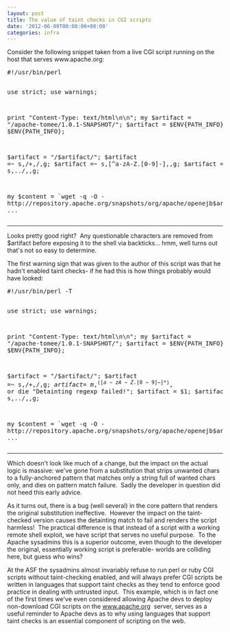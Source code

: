 ```yaml
---
layout: post
title: The value of taint checks in CGI scripts
date: '2012-06-09T00:00:00+00:00'
categories: infra
---
```

<p>Consider the following snippet taken from a live CGI script running on the host that serves www.apache.org:</p> 
  <pre>#!/usr/bin/perl

use strict;
use warnings;

print "Content-Type: text/html\n\n";
my $artifact = "/apache-tomee/1.0.1-SNAPSHOT/";
$artifact = $ENV{PATH_INFO} if $ENV{PATH_INFO};

$artifact = "/$artifact/";
$artifact =~ s,/+,/,g;
$artifact =~ s,[^a-zA-Z.[0-9]-],,g;
$artifact =~ s,\.\./,,g;

my $content = `wget -q -O - http://repository.apache.org/snapshots/org/apache/openejb$artifact`;
... 
</pre> 
  <p> </p><hr width="100%" size="2" /> 
  <p> </p> 
  <p>Looks pretty good right?&nbsp; Any questionable characters are removed from $artifact before exposing it to the shell via backticks... hmm, well turns out that's not so easy to determine.</p> 
  <p>The first warning sign that was given to the author of this script was that he hadn't enabled taint checks- if he had this is how things probably would have looked:</p> 
  <pre>#!/usr/bin/perl -T

use strict;
use warnings;

print "Content-Type: text/html\n\n";
my $artifact = "/apache-tomee/1.0.1-SNAPSHOT/";
$artifact = $ENV{PATH_INFO} if $ENV{PATH_INFO};

$artifact = "/$artifact/";
$artifact =~ s,/+,/,g;
$artifact =~ m,^([a-zA-Z.[0-9]-]*)$, or die "Detainting regexp failed!";
$artifact = $1;
$artifact =~ s,\.\./,,g;

my $content = `wget -q -O - http://repository.apache.org/snapshots/org/apache/openejb$artifact`;
... </pre><hr width="100%" size="2" /> 
  <p>Which doesn't look like much of a change, but the impact on the actual logic is massive: we've gone from a substitution that strips unwanted chars to a fully-anchored pattern that matches only a string full of wanted chars only, and dies on pattern match failure.&nbsp; Sadly the developer in question did not heed this early advice.<br /></p> 
  <p>As it turns out, there is a bug (well several) in the core pattern that renders the original substitution ineffective.&nbsp; However the impact on the taint-checked version causes the detainting match to fail and renders the script harmless!&nbsp; The practical difference is that instead of a script with a working remote shell exploit, we have script that serves no useful purpose.&nbsp; To the Apache sysadmins this is a superior outcome, even though to the developer the original, essentially working script is preferable- worlds are colliding here, but guess who wins?<br /></p> 
  <p>At the ASF the sysadmins almost invariably refuse to run perl or ruby CGI scripts without taint-checking enabled, and will always prefer CGI scripts be written in languages that support taint checks as they tend to enforce good practice in dealing with untrusted input.&nbsp; This example, which is in fact one of the first times we've even considered allowing Apache devs to deploy non-download CGI scripts on the <a href="http://www.apache.org">www.apache.org</a>&nbsp; server, serves as a useful reminder to Apache devs as to why using languages that support taint checks is an essential component of scripting on the web.</p> 
  <p><br /></p> 
  <p><br /></p>
